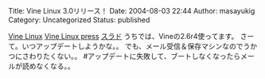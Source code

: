 Title: Vine Linux 3.0リリース！
Date: 2004-08-03 22:44
Author: masayukig
Category: Uncategorized
Status: published

[Vine Linux](http://vinelinux.org/)
[Vine Linux press](http://vinelinux.org/PR/press20040802.html)
[スラド](http://slashdot.jp/article.pl?sid=04/08/02/1312222&topic=2)
うちでは、Vineの2.6r4使ってます。
さーて。いつアップデートしようかな。。
でも、メール受信＆保存マシンなのでうかつにさわりたくない。。
\#アップデートに失敗して、ブートしなくなったらメールが読めなくなる。。
